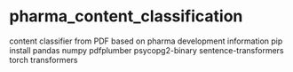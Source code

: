 # pharma_content_classification
content classifier from PDF based on pharma development information
pip install pandas numpy pdfplumber psycopg2-binary sentence-transformers torch transformers
